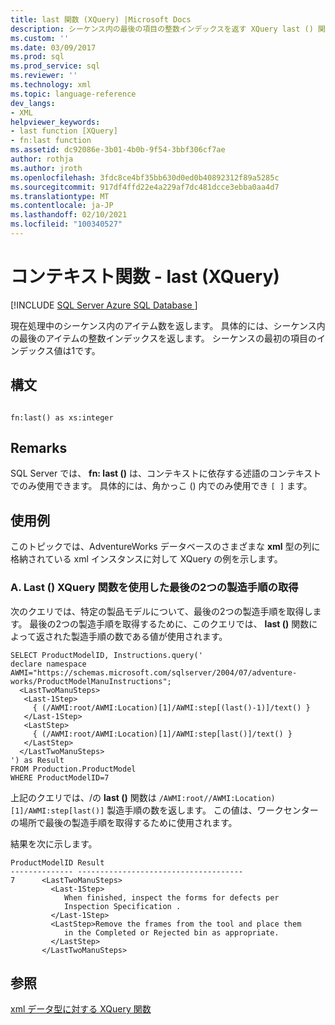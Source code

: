 ```yaml
---
title: last 関数 (XQuery) |Microsoft Docs
description: シーケンス内の最後の項目の整数インデックスを返す XQuery last () 関数について説明します。
ms.custom: ''
ms.date: 03/09/2017
ms.prod: sql
ms.prod_service: sql
ms.reviewer: ''
ms.technology: xml
ms.topic: language-reference
dev_langs:
- XML
helpviewer_keywords:
- last function [XQuery]
- fn:last function
ms.assetid: dc92086e-3b01-4b0b-9f54-3bbf306cf7ae
author: rothja
ms.author: jroth
ms.openlocfilehash: 3fdc8ce4bf35bb630d0ed0b40892312f89a5285c
ms.sourcegitcommit: 917df4ffd22e4a229af7dc481dcce3ebba0aa4d7
ms.translationtype: MT
ms.contentlocale: ja-JP
ms.lasthandoff: 02/10/2021
ms.locfileid: "100340527"
---
```

# <a name="context-functions---last-xquery"></a>コンテキスト関数 - last (XQuery)
[!INCLUDE [SQL Server Azure SQL Database ](../includes/applies-to-version/sqlserver.md)]

  現在処理中のシーケンス内のアイテム数を返します。 具体的には、シーケンス内の最後のアイテムの整数インデックスを返します。 シーケンスの最初の項目のインデックス値は1です。  
  
## <a name="syntax"></a>構文  
  
```  
  
fn:last() as xs:integer  
```  
  
## <a name="remarks"></a>Remarks  
 SQL Server では、 **fn: last ()** は、コンテキストに依存する述語のコンテキストでのみ使用できます。 具体的には、角かっこ () 内でのみ使用でき `[ ]` ます。  
  
## <a name="examples"></a>使用例  
 このトピックでは、AdventureWorks データベースのさまざまな **xml** 型の列に格納されている xml インスタンスに対して XQuery の例を示します。  
  
### <a name="a-using-the-last-xquery-function-to-retrieve-the-last-two-manufacturing-steps"></a>A. Last () XQuery 関数を使用した最後の2つの製造手順の取得  
 次のクエリでは、特定の製品モデルについて、最後の2つの製造手順を取得します。 最後の2つの製造手順を取得するために、このクエリでは、 **last ()** 関数によって返された製造手順の数である値が使用されます。  
  
```  
SELECT ProductModelID, Instructions.query('   
declare namespace AWMI="https://schemas.microsoft.com/sqlserver/2004/07/adventure-works/ProductModelManuInstructions";  
  <LastTwoManuSteps>  
   <Last-1Step>   
     { (/AWMI:root/AWMI:Location)[1]/AWMI:step[(last()-1)]/text() }  
   </Last-1Step>  
   <LastStep>   
     { (/AWMI:root/AWMI:Location)[1]/AWMI:step[last()]/text() }  
   </LastStep>  
  </LastTwoManuSteps>  
') as Result  
FROM Production.ProductModel  
WHERE ProductModelID=7  
```  
  
 上記のクエリでは、/の **last ()** 関数は `/AWMI:root//AWMI:Location)[1]/AWMI:step[last()]` 製造手順の数を返します。 この値は、ワークセンターの場所で最後の製造手順を取得するために使用されます。  
  
 結果を次に示します。  
  
```  
ProductModelID Result    
-------------- -------------------------------------  
7      <LastTwoManuSteps>  
         <Last-1Step>  
            When finished, inspect the forms for defects per   
            Inspection Specification .  
         </Last-1Step>  
         <LastStep>Remove the frames from the tool and place them   
            in the Completed or Rejected bin as appropriate.  
         </LastStep>  
       </LastTwoManuSteps>  
```  
  
## <a name="see-also"></a>参照  
 [xml データ型に対する XQuery 関数](../xquery/xquery-functions-against-the-xml-data-type.md)  
  
  

